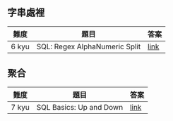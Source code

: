 
## 字串處裡
|難度|題目|答案|
|---|---|---|
|6 kyu|SQL: Regex AlphaNumeric Split|[link](\6kyu\RegexAlphaNumericSplit.md)|

## 聚合
|難度|題目|答案|
|---|---|---|
|7 kyu|SQL Basics: Up and Down|[link](\7kyu\Up-and-Down.md)|

